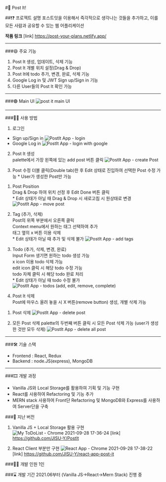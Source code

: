 #📑 Post It!

##❗❓ 프로젝트 설명
포스트잇을 이용해서 즉각적으로 생각나는 것들을 추가하고,
이를 모든 사람과 공유할 수 있는 웹 어플리케이션

**작품 링크**
[link] https://post-your-plans.netlify.app/

---

###😄 주요 기능

1. Post It 생성, 업데이트, 삭제 기능
2. Post It 개별 위치 설정(Drag & Drop)
3. Post It에 todo 추가, 변경, 완료, 삭제 기능
4. Google Log in 및 JWT Sign up/Sign in 기능
5. 다른 User들의 Post It 확인 가능

---
<!-- Line -->

###🟣 Main UI
![post it main UI](https://user-images.githubusercontent.com/80020227/146124551-76118fbf-c20d-4e0b-89de-36e5bc094bac.JPG)

---

###👨‍🏫 사용 방법

1. 로그인
 - Sign up/Sign in
![PostIt App - login](https://user-images.githubusercontent.com/80020227/146125367-d4ea4512-55df-444f-9e9f-3177c1d03005.gif)
 - Google Log in
![PostIt App - login with google](https://user-images.githubusercontent.com/80020227/146125386-88cc3dc5-55e0-4bf3-97ec-7910ca7146fa.gif)

2. Post It 생성 
<br>palette에서 가장 왼쪽에 있는 add post 버튼 클릭
![PostIt App - create Post](https://user-images.githubusercontent.com/80020227/146128301-209cc56f-27c5-41e8-a5ed-f557d3e34f1c.gif)

3. Post 수정
 더블 클릭(Double tab)한 후 Edit 상태로 진입하여 선택한 Post 수정 가능
 \* User가 생성한 Post만 가능
 
 1) Post Position
 <br>Drag & Drop 하여 위치 선정 후 Edit Done 버튼 클릭
 <br>\* Edit 상태가 아닐 때 Drag & Drop 시 새로고침 시 원상태로 변경
 ![PostIt App - move post](https://user-images.githubusercontent.com/80020227/146128403-195dbb16-e27e-498f-81f2-be5158421567.gif)

 2) Tag (추가, 삭제)
 <br>Post의 위쪽 부분에서 오른쪽 클릭
 <br>Context menu에서 원하는 태그 선택하여 추가
 <br>태그 옆의 x 버튼 이용 삭제
 <br>\* Edit 상태가 아닐 때 추가 및 삭제 불가
 ![PostIt App - add tags](https://user-images.githubusercontent.com/80020227/146128424-b8ba1a27-1760-484d-9c50-bc7dd0051a88.gif)

 3) Todo (추가, 삭제, 변경, 완료)
 <br>Input Form 생기면 원하는 todo 생성 가능
 <br>x icon 이용 todo 삭제 가능
 <br>edit icon 클릭 시 해당 todo 수정 가능
 <br>todo 자체 클릭 시 해당 todo 완료 처리
 <br>\* Edit 상태가 아닐 때 todo 수정 불가
 ![PostIt App - todos (add, edit, remove, complete)](https://user-images.githubusercontent.com/80020227/146128456-88abbac3-77b8-4929-b66c-9e24e79d8fcf.gif)

4. Post It 삭제
 <br>Post에 마우스 올려 놓을 시 X 버튼(remove button) 생성, 개별 삭제 가능
 1) Post 삭제
 ![PostIt App - delete post](https://user-images.githubusercontent.com/80020227/146128485-29fea2ee-d691-423b-9066-7fc34898a2a6.gif)

 2) 모든 Post 삭제
 palette의 두번째 버튼 클릭 시 모든 Post 삭제 가능 (user가 생성한 것만 모두 삭제)
 ![PostIt App - delete all post](https://user-images.githubusercontent.com/80020227/146128493-22f465ea-86ad-495b-ae75-3cd8cbf833c5.gif)

---

###🛠 기술 스택

- Frontend : React, Redux
- Backend : node.JS(express), MongoDB

---

###🎞 개발 과정
 - Vanilla JS와 Local Storage를 활용하여 기획 및 기능 구현
 - React를 사용하여 Refactoring 및 기능 추가
 - MERN stack 사용하여 Front단 Refactoring 및 MongoDB와 Express를 사용하여 Server단을 구축

###📜 지난 버전
 1. Vanilla JS + Local Storage 활용 구현
  ![My ToDoList - Chrome 2021-09-28 17-36-24](https://user-images.githubusercontent.com/80020227/135054537-9be21371-8df5-4465-91cb-a823323ad110.gif)
  [link] https://github.com/JISU-Y/PostIt

 2. React Client 부분만 구현
  ![React App - Chrome 2021-09-28 17-38-22](https://user-images.githubusercontent.com/80020227/135054556-8112ed5e-321c-4159-9c2e-86645c9630cf.gif)
  [link] https://github.com/JISU-Y/react-app-post-it

###👨‍💻 개발 인원
1인

###⌛ 개발 기간
2021.06부터 (Vanilla JS->React->Mern Stack) 진행 중 

